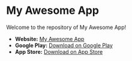 # My Awesome App

Welcome to the repository of My Awesome App!

- **Website:** [My Awesome App](https://myawesomeapp.com)
- **Google Play:** [Download on Google Play](https://play.google.com/store/apps/details?id=com.myawesomeapp)
- **App Store:** [Download on App Store](https://apps.apple.com/app/myawesomeapp/id123456789)
